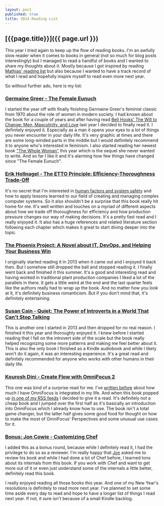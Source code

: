```yaml
---
layout: post
published: true
title: 2014 Reading List
---
```

## [{{page.title}}]({{ page.url }})

This year I tried again to keep up the flow of reading books. I'm an awfully
slow reader when it comes to books in general (not so much for blog posts
interestingly) but I managed to read a handful of books and I wanted to share
my thoughts about it. Mostly because I got inspired by reading [Mathias'
reading list][mathias] but also because I wanted to have a track record of
what I read and hopefully inspire myself to read even more next year.

So without further ado, here is my list:

### [Germaine Greer - The Female Eunuch][female_eunuch]
I started the year off with finally finishing Germaine Greer's feminist
classic from 1970 about the role of women in modern society. I had known about
the book for a couple of years and after having read [Bell Hooks' The Will to
Change: Men, Masculinity, and Love][hooks] last year I decided to finally read
it. I definitely enjoyed it. Especially as a man it opens your eyes to a lot
of things you never encounter in your daily life. It's very graphic at times
and there are some long-winded parts in the middle but I would definitely
recommend it to anyone who's interested in feminism. I also started reading
her newest book ["The Whole Woman"][whole_woman] this year which is the sequel
she never wanted to write. And so far I like it and it's alarming how few
things have changed since "The Female Eunuch".

### [Erik Hollnagel - The ETTO Principle: Efficiency-Thoroughness Trade-Off][etto]
It's no secret that I'm interested in [human factors and system
safety][human_error] and how to apply lessons learned to our field of creating
and managing complex computer systems. So it also shouldn't be a surprise that
this book really hit home for me. It's well written and touches on a myriad of
different aspects about how we trade off thoroughness for efficiency and how
production pressure changes our way of making decisions. It's a pretty fast
read and I really enjoyed it. It also has a huge references and related
literature section following each chapter which makes it great to start diving
deeper into the topic.

### [The Phoenix Project: A Novel about IT, DevOps, and Helping Your Business Win][phoenix]
I originally started reading it in 2013 when it came out and I enjoyed it back
then. But I somehow still dropped the ball and stopped reading it. I finally
went back and finished it this summer. It's a good and interesting read and
having worked in traditional plant production companies I liked a lot of the
parallels in there. It gets a little weird at the end and the last quarter
feels like the authors really had to wrap up the book. And no matter how you
look at it, it's definitely business romanticism. But if you don't mind that,
it's definitely entertaining.

### [Susan Cain - Quiet: The Power of Introverts in a World That Can't Stop Talking][quiet]
This is another one I started in 2013 and then dropped for no real reason. I
finished it this year and thoroughly enjoyed it. I knew before I started
reading that I fall on the introvert side of the scale but the book really
helped recognizing some more patterns and making me feel better about it. This
is also the only book I finished as a Kindle audiobook and while I likely
won't do it again, it was an interesting experience. It's a great read and
definitely recommended for anyone who works with other humans in their daily
life.

### [Kourosh Dini - Create Flow with OmniFocus 2][of_flow]
This one was kind of a surprise read for me. I've [written before][of_post]
about how much I have OmniFocus is integrated in my life. And when this book
popped up [in one of my RSS feeds][simplicitybliss] I decided to give it a
read. It's definitely not a cheap book and I jumped over the first half as
it's basically an introduction into OmniFocus which I already know how to use.
The book isn't a total game changer, but the latter half gives some good food
for thought on how to make the most of OmniFocus' Perspectives and some
unusual use cases for it.

### [Bonus: Jon Cowie - Customizing Chef][chef]
I added this as a bonus round, because while I definitely read it, I had the
privilege to do so as a reviewer. I'm really happy that [Jon][jcowie] asked me
to review his book and while I had done a lot of Chef before, I learned tons
about its internals from this book. If you work with Chef and want to get more
out of it or even just understand some of the internals a little better,
definitely read this book.


I really enjoyed reading all those books this year. And one of my New Year's
resolutions is definitely to read more next year. I've planned to set some
time aside every day to read and hope to have a longer list of things I read
next year. If not, it sure isn't because of a small Kindle backlog.



[mathias]: http://www.paperplanes.de/2014/12/30/reading-list-2014.html
[female_eunuch]: http://www.amazon.com/Female-Eunuch-Germaine-Greer/dp/006157953X
[whole_woman]: http://www.amazon.com/Whole-Woman-Germaine-Greer/dp/0385720033
[etto]: http://www.amazon.com/ETTO-Principle-Efficiency-Thoroughness-Trade-Off/dp/0754676781/
[phoenix]: http://www.amazon.com/Phoenix-Project-DevOps-Helping-Business/dp/0988262509
[of_flow]: http://www.usingomnifocus.com
[hooks]: http://www.amazon.com/Will-Change-Men-Masculinity-Love/dp/0743456084
[quiet]: http://www.amazon.com/Quiet-Power-Introverts-World-Talking/dp/0307352153
[chef]: http://www.amazon.com/Customizing-Chef-Jon-Cowie/dp/149194935X
[human_error]: http://www.unwiredcouch.com/2014/08/04/human-error-getting-off-the-hook.html
[jcowie]: https://twitter.com/jonlives
[simplicitybliss]: http://simplicitybliss.com
[of_post]: http://www.unwiredcouch.com/2014/05/13/omnifocus.html



